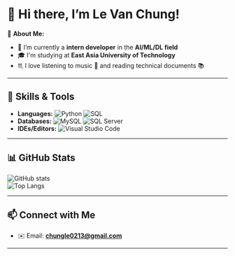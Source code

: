 # 👋 Hi there, I’m Le Van Chung!

🎯 **About Me:**  
- 🤖 I’m currently a **intern developer** in the **AI/ML/DL field**  
- 🎓 I'm studying at **East Asia University of Technology**  
- ♏ I love listening to music 🎵 and reading technical documents 📚

---

## 🚀 Skills & Tools  
- **Languages:** ![Python](https://img.shields.io/badge/Python-14354C?style=for-the-badge&logo=python&logoColor=white&style=flat) ![SQL](https://img.shields.io/badge/-SQL-CC2927?style=for-the-badge&logo=SQL&logoColor=white&style=flat)  
- **Databases:** ![MySQL](https://img.shields.io/badge/-MySQL-4479A1?logo=mysql&logoColor=white&style=flat) ![SQL Server](https://img.shields.io/badge/-SQL%20Server-CC2927?logo=microsoftsqlserver&logoColor=white&style=flat)
- **IDEs/Editors:** ![Visual Studio Code](https://img.shields.io/badge/Visual%20Studio%20Code-0078d7.svg?style=for-the-badge&logo=visual-studio-code&logoColor=white&style=flat)

---

## 📊 GitHub Stats  
![GitHub stats](https://github-readme-stats.vercel.app/api?username=xerow03&show_icons=true&theme=dark&rank_icon=github)  
![Top Langs](https://github-readme-stats.vercel.app/api/top-langs/?username=xerow03&layout=compact&theme=dark)

---

## 📫 Connect with Me  
- ✉️ Email: **chungle0213@gmail.com**

---
